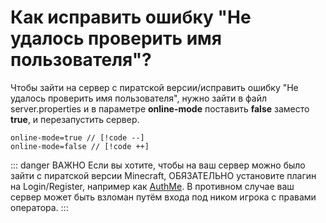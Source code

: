 # Как исправить ошибку "Не удалось проверить имя пользователя"?

Чтобы зайти на сервер с пиратской версии/исправить ошибку "Не удалось проверить имя пользователя", нужно зайти в файл server.properties и в параметре **online-mode** поставить  **false** заместо **true**, и перезапустить сервер.

```properties
online-mode=true // [!code --]
online-mode=false // [!code ++]
```
::: danger ВАЖНО
Если вы хотите, чтобы на ваш сервер можно было зайти с пиратской версии Minecraft, ОБЯЗАТЕЛЬНО установите плагин на Login/Register, например как [AuthMe](https://ci.codemc.io/job/AuthMe/job/AuthMeReloaded/).
В противном случае ваш сервер может быть взломан путём входа под ником игрока с правами оператора.
:::
